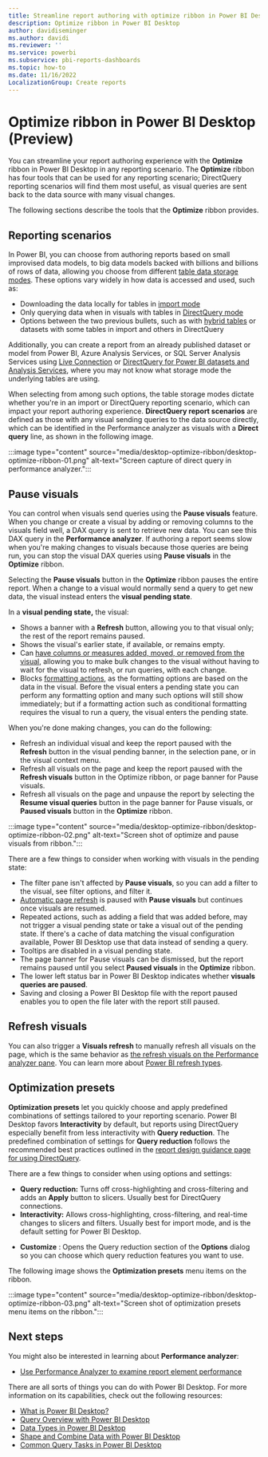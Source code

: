```yaml
---
title: Streamline report authoring with optimize ribbon in Power BI Desktop
description: Optimize ribbon in Power BI Desktop
author: davidiseminger
ms.author: davidi
ms.reviewer: ''
ms.service: powerbi
ms.subservice: pbi-reports-dashboards
ms.topic: how-to
ms.date: 11/16/2022
LocalizationGroup: Create reports
---
```

# Optimize ribbon in Power BI Desktop (Preview)

You can streamline your report authoring experience with the **Optimize** ribbon in Power BI Desktop in any reporting scenario. The **Optimize** ribbon has four tools that can be used for any reporting scenario; DirectQuery reporting scenarios will find them most useful, as visual queries are sent back to the data source with many visual changes.

The following sections describe the tools that the **Optimize** ribbon provides. 

## Reporting scenarios

In Power BI, you can choose from authoring reports based on small improvised data models, to big data models backed with billions and billions of rows of data, allowing you choose from different [table data storage modes](../transform-model/desktop-storage-mode.md). These options vary widely in how data is accessed and used, such as: 

* Downloading the data locally for tables in [import mode](../connect-data/desktop-directquery-about.md#import-connections.md)
* Only querying data when in visuals with tables in [DirectQuery mode](../connect-data/desktop-directquery-about.md#import-connections.md)
* Options between the two previous bullets, such as with [hybrid tables](https://powerbi.microsoft.com/blog/announcing-public-preview-of-hybrid-tables-in-power-bi-premium/) or datasets with some tables in import and others in DirectQuery

Additionally, you can create a report from an already published dataset or model from Power BI, Azure Analysis Services, or SQL Server Analysis Services using [Live Connection](../connect-data/desktop-directquery-about#import-connections.md) or [DirectQuery for Power BI datasets and Analysis Services](../connect-data/desktop-directquery-datasets-azure-analysis-services.md), where you may not know what storage mode the underlying tables are using.

When selecting from among such options, the table storage modes dictate whether you're in an import or DirectQuery reporting scenario, which can impact your report authoring experience. **DirectQuery report scenarios** are defined as those with any visual sending queries to the data source directly, which can be identified in the Performance analyzer as visuals with a **Direct query** line, as shown in the following image.

:::image type="content" source="media/desktop-optimize-ribbon/desktop-optimize-ribbon-01.png" alt-text="Screen capture of direct query in performance analyzer.":::


## Pause visuals

You can control when visuals send queries using the **Pause visuals** feature. When you change or create a visual by adding or removing columns to the visuals field well, a DAX query is sent to retrieve new data. You can see this DAX query in the **Performance analyzer**. If authoring a report seems slow when you're making changes to visuals because those queries are being run, you can stop the visual DAX queries using **Pause visuals** in the **Optimize** ribbon.

Selecting the **Pause visuals** button in the **Optimize** ribbon pauses the entire report. When a change to a visual would normally send a query to get new data, the visual instead enters the **visual pending state**.

In a **visual pending state,** the visual:

* Shows a banner with a **Refresh** button, allowing you to that visual only; the rest of the report remains paused.
* Shows the visual's earlier state, if available, or remains empty.
* Can [have columns or measures added, moved, or removed from the visual](../transform-model/desktop-field-list.md), allowing you to make bulk changes to the visual without having to wait for the visual to refresh, or run queries, with each change.
* Blocks [formatting actions](service-the-report-editor-take-a-tour#format-your-visuals), as the formatting options are based on the data in the visual. Before the visual enters a pending state you can perform any formatting option and many such options will still show immediately; but if a formatting action such as conditional formatting requires the visual to run a query, the visual enters the pending state.

When you're done making changes, you can do the following:

* Refresh an individual visual and keep the report paused with the **Refresh** button in the visual pending banner, in the selection pane, or in the visual context menu.
* Refresh all visuals on the page and keep the report paused with the **Refresh visuals** button in the Optimize ribbon, or page banner for Pause visuals.
* Refresh all visuals on the page and unpause the report by selecting the **Resume visual queries** button in the page banner for Pause visuals, or **Paused visuals** button in the **Optimize** ribbon.

:::image type="content" source="media/desktop-optimize-ribbon/desktop-optimize-ribbon-02.png" alt-text="Screen shot of optimize and pause visuals from ribbon.":::

There are a few things to consider when working with visuals in the pending state:

* The filter pane isn't affected by **Pause visuals**, so you can add a filter to the visual, see filter options, and filter it.
* [Automatic page refresh](../create-reports/desktop-automatic-page-refresh.md) is paused with **Pause visuals** but continues once visuals are resumed.
* Repeated actions, such as adding a field that was added before, may not trigger a visual pending state or take a visual out of the pending state. If there's a cache of data matching the visual configuration available, Power BI Desktop use that data instead of sending a query.
* Tooltips are disabled in a visual pending state.
* The page banner for Pause visuals can be dismissed, but the report remains paused until you select **Paused visuals** in the **Optimize** ribbon.
* The lower left status bar in Power BI Desktop indicates whether **visuals queries are paused**.
* Saving and closing a Power BI Desktop file with the report paused enables you to open the file later with the report still paused.



## Refresh visuals

You can also trigger a **Visuals refresh** to manually refresh all visuals on the page, which is the same behavior as [the refresh visuals on the Performance analyzer pane](../create-reports/desktop-performance-analyzer#refreshing-visuals.md). You can learn more about [Power BI refresh types](../connect-data/refresh-data#power-bi-refresh-types.md).

## Optimization presets

**Optimization presets** let you quickly choose and apply predefined combinations of settings tailored to your reporting scenario. Power BI Desktop favors **Interactivity** by default, but reports using DirectQuery especially benefit from less interactivity with **Query reduction**. The predefined combination of settings for **Query reduction** follows the recommended best practices outlined in the [report design guidance page for using DirectQuery](../connect-data/desktop-directquery-about.md#report-design-guidance).

There are a few things to consider when using options and settings:

* **Query reduction:** Turns off cross-highlighting and cross-filtering and adds an **Apply** button to slicers. Usually best for DirectQuery connections.
* **Interactivity:** Allows cross-highlighting, cross-filtering, and real-time changes to slicers and filters. Usually best for import mode, and is the default setting for Power BI Desktop.
- **Customize** : Opens the Query reduction section of the **Options** dialog so you can choose which query reduction features you want to use.

The following image shows the **Optimization presets** menu items on the ribbon.

:::image type="content" source="media/desktop-optimize-ribbon/desktop-optimize-ribbon-03.png" alt-text="Screen shot of optimization presets menu items on the ribbon.":::


## Next steps
You might also be interested in learning about **Performance analyzer**:
* [Use Performance Analyzer to examine report element performance](desktop-performance-analyzer.md)

There are all sorts of things you can do with Power BI Desktop. For more information on its capabilities, check out the following resources:

* [What is Power BI Desktop?](../fundamentals/desktop-what-is-desktop.md)
* [Query Overview with Power BI Desktop](../transform-model/desktop-query-overview.md)
* [Data Types in Power BI Desktop](../connect-data/desktop-data-types.md)
* [Shape and Combine Data with Power BI Desktop](../connect-data/desktop-shape-and-combine-data.md)
* [Common Query Tasks in Power BI Desktop](../transform-model/desktop-common-query-tasks.md)
